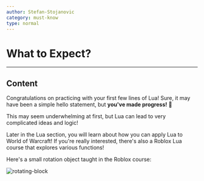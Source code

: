 ```yaml
---
author: Stefan-Stojanovic
category: must-know
type: normal
---
```


# What to Expect?

---
## Content

Congratulations on practicing with your first few lines of Lua! Sure, it may have been a simple hello statement, but **you've made progress!** 🎉

This may seem underwhelming at first, but Lua can lead to very complicated ideas and logic! 

Later in the Lua section, you will learn about how you can apply Lua to World of Warcraft! If you're really interested, there's also a Roblox Lua course that explores various functions! 

Here's a small rotation object taught in the Roblox course:

![rotating-block](https://img.enkipro.com/ec104dd401c8fe092d3950f5bde6ddb1.gif)